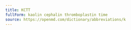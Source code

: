 ```yaml
---
title: KCTT
fullForm: kaolin cephalin thromboplastin time
source: https://openmd.com/dictionary/abbreviations/k
---
```

